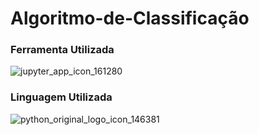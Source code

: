 # Algoritmo-de-Classificação



<h3>          Ferramenta Utilizada         </h3>

![jupyter_app_icon_161280](https://user-images.githubusercontent.com/58989919/195156880-0f4e459b-e904-44e7-85c4-c1b455021d15.png)

<h3>         Linguagem Utilizada        </h3>

![python_original_logo_icon_146381](https://user-images.githubusercontent.com/58989919/195157088-1cb98ba2-a286-40a9-a385-2dea4320fe5a.png)

